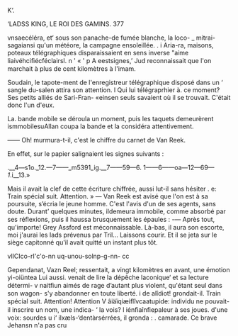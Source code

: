   
  
 
  
  
 
 
  
 
 
 
  
  
 
 
 
 
 
 
  
     
 
  
  
   
 

K‘.

‘LADSS KING, LE ROI DES GAMINS. 377

 

  vnsaecéléra, et‘ sous son panache-de fumée blanche, la loco-
_  mitrai-sagaiansi qu'un météore, la campagne ensoleillée.
. i Aria-ra, maisons, poteaux télégraphiques disparaissaient en sens inverse
"aime liaivéhciﬁécféclairsl. n ' «
' p A eestsignes,’ Jud reconnaissait que l'on marchait à plus de cent kilomètres
à l'imam.

Soudain, le tapote-ment de l'enregistreur télégraphique disposé dans un
‘ sangle du-salen attira son attention.
l Qui  lui télégraprhier à. ce moment? Ses petits alliés de Sari-Fran-
«einsen seuls savaient où il se trouvait. C'était donc l'un d'eux.

La. bande mobile se déroula un moment, puis les taquets demeurèrent
ismmobilesuAllan coupa la bande et la considéra attentivement.

—— Oh! murmura-t-il, c'est le chiffre du carnet de Van Reek.

En effet, sur le papier salignaient les signes suivants :

.__4—s1o._12.—7——_m5391_ig.__7——59—6.
1——6——oa—12—69—_1_.i__13.»

Mais il avait la clef de cette écriture chiffrée, aussi lut-il sans hésiter .
e: Train spécial suit. Attention. »
— Van Reek est avisé que l'on est à sa poursuite, s’écria le jeune homme.
C'est l'avis d'un de ses agents, sans doute.
Durant’ quelques minutes, ildemeura immobile, comme absorbé par ses
réﬂexions, puis il haussa brusquement les épaules :
-— Après tout, qu'importe! Grey Assford est méconnaissable. Là-bas, il
aura son escorte, moi j'aurai les Iads prévenus par Tril... Laissons courir.
Et il se jeta sur le siège capitonné qu'il avait quitté un instant plus tôt.

vlICIco-rI'c'o-nn uq-unou-solnp-g-nn- cc

 Gependanat, Vazn Reel; ressentait, a vingt kilomètres en avant, une émotion
yi-oiüntea Lui aussi. venait de lire la dépêche laconique‘ et sa lecture détermi-
v naitﬁun aimés de rage d’autant plus violent, qu'étant seul dans son wagon-
  s'y abandonner en toute liberté.
i    de alîdiot! grondait-il. Train spécial suit. Attention! Attention
  V  âiäïqiæiﬂîvcaatupide: individu ne pouvait-il inscrire un nom, une indica-
‘    la vois?
 l iénﬁaînﬁepaleur à ses joues.
  d'une voix: sourdes
u i‘ ilxæls-‘dentàrsérrées, il gronda : .
  camarade. Ce brave Jehansn n'a pas cru

 

